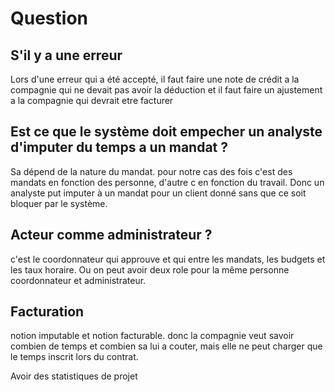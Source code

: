 # Question

## S'il y a une erreur

Lors d'une erreur qui a été accepté, il faut faire une note de crédit a la compagnie qui ne devait pas avoir la déduction et il faut faire un ajustement a la compagnie qui devrait etre facturer

## Est ce que le système doit empecher un analyste d'imputer du temps a un mandat ?

Sa dépend de la nature du mandat. pour notre cas des fois c'est des mandats en fonction des personne, d'autre c en fonction du travail. Donc un analyste put imputer à un mandat pour un client donné sans que ce soit bloquer par le système.

## Acteur comme administrateur ?

c'est le coordonnateur qui approuve et qui entre les mandats, les budgets et les taux horaire. Ou on peut avoir deux role pour la même personne coordonnateur et administrateur.

## Facturation

notion imputable et notion facturable. donc la compagnie veut savoir combien de temps et combien sa lui a couter, mais elle ne peut charger que le temps inscrit lors du contrat.

Avoir des statistiques de projet
